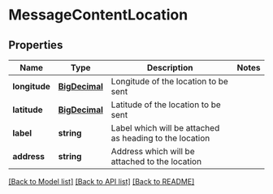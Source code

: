 # MessageContentLocation

## Properties
Name | Type | Description | Notes
------------ | ------------- | ------------- | -------------
**longitude** | [**BigDecimal**](BigDecimal.md) | Longitude of the location to be sent | 
**latitude** | [**BigDecimal**](BigDecimal.md) | Latitude of the location to be sent | 
**label** | **string** | Label which will be attached as heading to the location | 
**address** | **string** | Address which will be attached to the location | 

[[Back to Model list]](../README.md#documentation-for-models) [[Back to API list]](../README.md#documentation-for-api-endpoints) [[Back to README]](../README.md)


